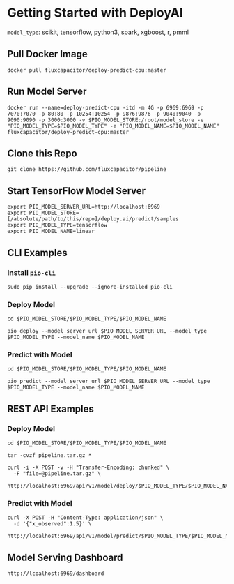 # Getting Started with DeployAI 
`model_type`: scikit, tensorflow, python3, spark, xgboost, r, pmml

## Pull Docker Image 
```
docker pull fluxcapacitor/deploy-predict-cpu:master
```

## Run Model Server
```
docker run --name=deploy-predict-cpu -itd -m 4G -p 6969:6969 -p 7070:7070 -p 80:80 -p 10254:10254 -p 9876:9876 -p 9040:9040 -p 9090:9090 -p 3000:3000 -v $PIO_MODEL_STORE:/root/model_store -e "PIO_MODEL_TYPE=$PIO_MODEL_TYPE" -e "PIO_MODEL_NAME=$PIO_MODEL_NAME" fluxcapacitor/deploy-predict-cpu:master
```
## Clone this Repo
```
git clone https://github.com/fluxcapacitor/pipeline
```

## Start TensorFlow Model Server
```
export PIO_MODEL_SERVER_URL=http://localhost:6969
export PIO_MODEL_STORE=[/absolute/path/to/this/repo]/deploy.ai/predict/samples
export PIO_MODEL_TYPE=tensorflow
export PIO_MODEL_NAME=linear
```

## CLI Examples
### Install `pio-cli`
```
sudo pip install --upgrade --ignore-installed pio-cli
```

### Deploy Model
```
cd $PIO_MODEL_STORE/$PIO_MODEL_TYPE/$PIO_MODEL_NAME 

pio deploy --model_server_url $PIO_MODEL_SERVER_URL --model_type $PIO_MODEL_TYPE --model_name $PIO_MODEL_NAME
```

### Predict with Model
```
cd $PIO_MODEL_STORE/$PIO_MODEL_TYPE/$PIO_MODEL_NAME

pio predict --model_server_url $PIO_MODEL_SERVER_URL --model_type $PIO_MODEL_TYPE --model_name $PIO_MODEL_NAME
```

## REST API Examples
### Deploy Model
```
cd $PIO_MODEL_STORE/$PIO_MODEL_TYPE/$PIO_MODEL_NAME

tar -cvzf pipeline.tar.gz *
```
```
curl -i -X POST -v -H "Transfer-Encoding: chunked" \
  -F "file=@pipeline.tar.gz" \
  http://localhost:6969/api/v1/model/deploy/$PIO_MODEL_TYPE/$PIO_MODEL_NAME
```
### Predict with Model
```
curl -X POST -H "Content-Type: application/json" \
  -d '{"x_observed":1.5}' \
  http://localhost:6969/api/v1/model/predict/$PIO_MODEL_TYPE/$PIO_MODEL_NAME
```

## Model Serving Dashboard
```
http://lcoalhost:6969/dashboard
```
